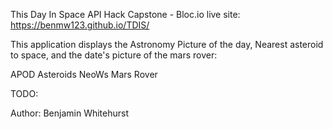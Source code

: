 This Day In Space
API Hack Capstone - Bloc.io
live site: https://benmw123.github.io/TDIS/

This application displays the Astronomy Picture of the day, Nearest asteroid to space, and the date's picture of the mars rover: 

APOD
Asteroids NeoWs
Mars Rover

TODO: 

Author: Benjamin Whitehurst 